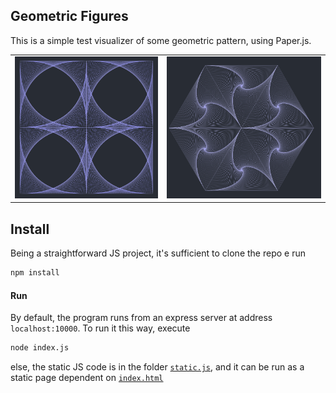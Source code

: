 ## Geometric Figures

This is a simple test visualizer of some geometric pattern, using Paper.js.

<table><tr>
<td><img src="./images/squares_simple.png" alt="4 squares with a simple pattern" style="max-height:350px"></td>
<td><img src="./images/triangles_spiral.png" alt="6 triangles with a spiral pattern" style="max-height:350px"></td>
</table></tr>

## Install

Being a straightforward JS project, it's sufficient to clone the repo e run

```bash
npm install
```

#### Run

By default, the program runs from an express server at address `localhost:10000`. To run it this way, execute 
```bash
node index.js
```

else, the static JS code is in the folder [`static.js`](./static_js), and it can be run as a static page dependent on [`index.html`](./static_js/index.html)
